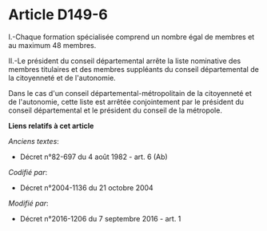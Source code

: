 # Article D149-6

I.-Chaque formation spécialisée comprend un nombre égal de membres et au maximum 48 membres. 

II.-Le président du conseil départemental arrête la liste nominative des membres titulaires et des membres suppléants du
conseil départemental de la citoyenneté et de l'autonomie. 

Dans le cas d'un conseil départemental-métropolitain de la citoyenneté et de l'autonomie, cette liste est arrêtée
conjointement par le président du conseil départemental et le président du conseil de la métropole.

**Liens relatifs à cet article**

_Anciens textes_:

  - Décret n°82-697 du 4 août 1982 - art. 6 (Ab)

_Codifié par_:

  - Décret n°2004-1136 du 21 octobre 2004

_Modifié par_:

  - Décret n°2016-1206 du 7 septembre 2016 - art. 1
